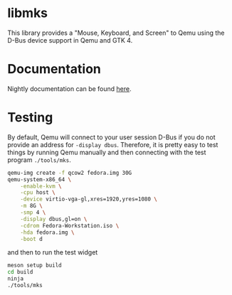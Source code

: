 # libmks

This library provides a "Mouse, Keyboard, and Screen" to Qemu using the
D-Bus device support in Qemu and GTK 4.

# Documentation

Nightly documentation can be found [here](https://chergert.pages.gitlab.gnome.org/libmks/libmks1).

# Testing

By default, Qemu will connect to your user session D-Bus if you do not
provide an address for `-display dbus`. Therefore, it is pretty easy to
test things by running Qemu manually and then connecting with the test
program `./tools/mks`.

```sh
qemu-img create -f qcow2 fedora.img 30G
qemu-system-x86_64 \
    -enable-kvm \
    -cpu host \
    -device virtio-vga-gl,xres=1920,yres=1080 \
    -m 8G \
    -smp 4 \
    -display dbus,gl=on \
    -cdrom Fedora-Workstation.iso \
    -hda fedora.img \
    -boot d
```

and then to run the test widget

```sh
meson setup build
cd build
ninja
./tools/mks
```
